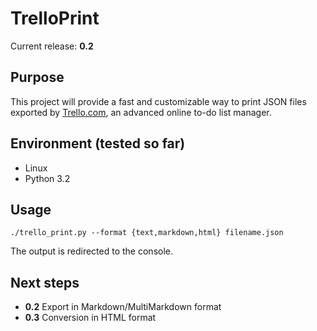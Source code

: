﻿# TrelloPrint

Current release: **0.2**

## Purpose

This project will provide a fast and customizable way to print JSON files exported by [Trello.com](http://www.trello.com),
an advanced online to-do list manager.


## Environment (tested so far)

- Linux
- Python 3.2


## Usage

    ./trello_print.py --format {text,markdown,html} filename.json

The output is redirected to the console.


## Next steps

- **0.2** Export in Markdown/MultiMarkdown format
- **0.3** Conversion in HTML format
